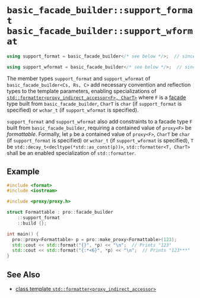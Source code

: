 # `basic_facade_builder::support_format`<br />`basic_facade_builder::support_wformat`

```cpp
using support_format = basic_facade_builder</* see below */>;  // since 3.2.0

using support_wformat = basic_facade_builder</* see below */>;  // since 3.2.0
```

The member types `support_format` and `support_wformat` of `basic_facade_builder<Cs, Rs, C>` add necessary convention and reflection types to the template parameters, enabling specializations of [`std::formatter<proxy_indirect_accessor<F>, CharT>`](../formatter_proxy_indirect_accessor.md) where `F` is a [facade](../facade.md) type built from `basic_facade_builder`, `CharT` is `char` (if `support_format` is specified) or `wchar_t` (if `support_wformat` is specified).

`support_format` and `support_wformat` also add constraints to a facade type `F` built from `basic_facade_builder`, requiring a contained value of `proxy<F>` be *formattable*. Formally, let `p` be a contained value of `proxy<F>`, `CharT` be `char` (if `support_format` is specified) or `wchar_t` (if `support_wformat` is specified), `T` be `std::decay_t<decltype(*std::as_const(p))>`, `std::formatter<T, CharT>` shall be an enabled specialization of `std::formatter`.

## Example

```cpp
#include <format>
#include <iostream>

#include <proxy/proxy.h>

struct Formattable : pro::facade_builder
    ::support_format
    ::build {};

int main() {
  pro::proxy<Formattable> p = pro::make_proxy<Formattable>(123);
  std::cout << std::format("{}", *p) << "\n";  // Prints "123"
  std::cout << std::format("{:*<6}", *p) << "\n";  // Prints "123***"
}
```

## See Also

- [class template `std::formatter<proxy_indirect_accessor>`](../formatter_proxy_indirect_accessor.md)
